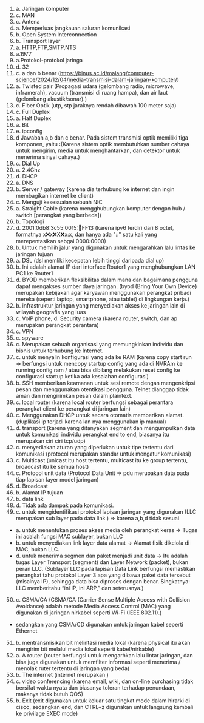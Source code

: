 1. a. Jaringan komputer
2. c. MAN 
3. c. Antena
4. a. Memperluas jangkauan saluran komunikasi
5. b. Open System Interconnection
6. b. Transport layer
7. a. HTTP,FTP,SMTP,NTS
8. a.1977
9. a.Protokol-protokol jaringa
10. d. 32
11. c. a dan b benar (https://binus.ac.id/malang/computer-science/2024/12/04/media-transmisi-dalam-jaringan-komputer/)
12. a. Twisted pair (Propagasi udara (gelombang radio, microwave, inframerah), vacuum (transmisi di ruang hampa), dan air laut (gelombang akustik/sonar).)
13. c. Fiber Optik (utp, stp jaraknya rendah dibawah 100 meter saja)
14. c. Full Duplex
15. a. Half Duplex 
16. a. Bit
17. e. ipconfig
18. d Jawaban a,b dan c benar. Pada sistem transmisi optik memiliki tiga komponen, yaitu :(Karena sistem optik membutuhkan sumber cahaya untuk mengirim, media untuk menghantarkan, dan detektor untuk menerima sinyal cahaya.)
19. c. Dial Up
20. a. 2.4Ghz
21. d. DHCP
22. a. DNS
23. b. Server / gateway (karena dia terhubung ke internet dan ingin membagikan internet ke client)
24. c. Menguji kesesuaian sebuah NIC
25. a. Straight Cable (karena mengghubungkan komputer dengan hub / switch [perangkat yang berbeda])
26. b. Topologi
27. d. 2001:0db8:3c55:0015::abcd:FF13
    (karena ipv6 terdiri dari 8 octet, formatnya x:x:x:x:X:x:x:x, dan hanya ada "::" satu kali yang merepentasikan sebgai 0000:0000)
28. b. Untuk memilih jalur yang digunakan untuk mengarahkan lalu lintas ke jaringan  tujuan
29. a. DSL (dsl memliki kecepatan lebih tinggi daripada dial up)
30. b. Ini adalah alamat IP dari interface Router1 yang menghubungkan LAN PC1 ke Router1
31. d. BYOD memberikan fleksibilitas dalam mana dan bagaimana pengguna dapat mengakses sumber daya jaringan.
    (byod (Bring Your Own Device) merupakan kebijakan agar karyawan menggunakan perangkat pribadi mereka (seperti laptop, smartphone, atau tablet) di lingkungan kerja.)
32. b. infrastruktur jaringan yang menyediakan akses ke jaringan lain di wilayah geografis yang luas
33. c. VoIP phone, d. Security camera (karena router, switch, dan ap merupakan perangkat perantara)
34. c. VPN
35. c. spyware
36. c. Merupakan sebuah organisasi yang memungkinkan individu dan bisnis untuk terhubung ke Internet.
37. c. untuk menyalin konfigurasi yang ada ke RAM (karena copy start run => berfungsi untuk mencopy startup config yang ada di NVRAm ke running config ram / atau bisa dibilang melakukan reset config ke configurasi startup ketika ada kesalahan configurasi)
38. b. SSH memberikan keamanan untuk sesi remote dengan mengenkripsi pesan dan menggunakan otentikasi pengguna. Telnet dianggap tidak aman dan mengirimkan pesan dalam plaintext.
39. c. local router (karena local router berfungsi sebagai perantara perangkat client ke perangkat di jaringan lain)
40. c. Menggunakan DHCP untuk secara otomatis memberikan alamat. (duplikasi ip terjadi karena lan nya menggunakan ip manual)
41. d. transport (karena yang ditanyakan segment dan mengumpulkan data untuk komunikasi individu  perangkat end to end, biasanya itu merupakan ciri ciri tcp/udp)
42. c. menyediakan aturan yang diperlukan untuk tipe tertentu dari komunikasi (protocol merupakan standar untuk mengatur komunikasi)
43. c. Multicast (unicast itu host tertentu, multicast itu ke group tertentu, broadcast itu ke semua host)
44. c. Protocol unit data (Protocol Data Unit => pdu merupakan data pada tiap lapisan layer model jaringan)
45. d. Broadcast
46. b. Alamat IP tujuan
47. b. data link
48. d. Tidak ada dampak pada komunikasi.
49. c. untuk mengidentifikasi protokol lapisan jaringan yang digunakan (LLC merupakan sub layer pada data link.) => karena a,b,d tidak sesuai
- a. untuk menentukan proses akses media oleh perangkat keras → Tugas ini adalah fungsi MAC sublayer, bukan LLC 
- b. untuk menyediakan link layer data alamat → Alamat fisik dikelola di MAC, bukan LLC.
- d. untuk menerima segmen dan paket menjadi unit data → Itu adalah tugas Layer Transport (segment) dan Layer Network (packet), bukan peran LLC.
(Sublayer LLC pada lapisan Data Link berfungsi memastikan perangkat tahu protokol Layer 3 apa yang dibawa paket data tersebut (misalnya IP), sehingga data bisa diproses dengan benar. Singkatnya: LLC memberitahu “ini IP, ini ARP,” dan seterusnya.)
50. c. CSMA/CA (CSMA/CA (Carrier Sense Multiple Access with Collision Avoidance) adalah metode Media Access Control (MAC) yang digunakan di jaringan nirkabel seperti Wi-Fi (IEEE 802.11).)
- sedangkan yang CSMA/CD digunakan untuk jaringan kabel seperti Ethernet
51. b. mentransmisikan bit melintasi media lokal (karena physical itu akan mengirim bit melalui media lokal seperti kabel/nirkable)
52. a. A router (router berfungsi untuk mengarhkan lalu lintar jaringan, dan bisa juga digunakan untuk memfilter informasi seperti menerima / menolak ruter tertentu di jaringan yang beda)
53. b. The internet (internet merupakan )
54. c. video conferencing (karena email, wiki, dan on-line purchasing tidak bersifat waktu nyata dan biasanya toleran terhadap penundaan, makanya tidak butuh QOS)
55. b. Exit (exit digunakan untuk keluar satu tingkat mode dalam hirarki di cisco, sedangkan end, dan CTRL+z digunakan untuk langsung kembali ke privilage EXEC mode)